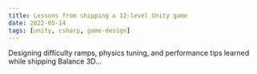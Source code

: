 ```yaml
---
title: Lessons from shipping a 12-level Unity game
date: 2022-05-14
tags: [unity, csharp, game-design]
---
```


Designing difficulty ramps, physics tuning, and performance tips learned while shipping Balance 3D…
